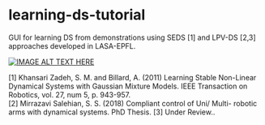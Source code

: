 # learning-ds-tutorial
GUI for learning DS from demonstrations using SEDS [1] and LPV-DS [2,3] approaches developed in LASA-EPFL.

[![IMAGE ALT TEXT HERE](https://img.youtube.com/vi/YOUTUBE_VIDEO_ID_HERE/0.jpg)](https://www.youtube.com/watch?v=5fQO9Oluih0)


[1] Khansari Zadeh, S. M. and Billard, A. (2011) Learning Stable Non-Linear Dynamical Systems with Gaussian Mixture Models. IEEE Transaction on Robotics, vol. 27, num 5, p. 943-957.  
[2] Mirrazavi Salehian, S. S. (2018) Compliant control of Uni/ Multi- robotic arms with dynamical systems. PhD Thesis.
[3] Under Review..
